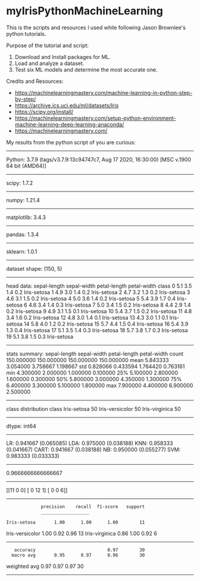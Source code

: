 # myIrisPythonMachineLearning
This is the scripts and resources I used while following Jason Brownlee's python tutorials.

Purpose of the tutorial and script:
1. Download and Install packages for ML.
2. Load and analyze a dataset.
3. Test six ML models and determine the most accurate one.

Credits and Resources:
- https://machinelearningmastery.com/machine-learning-in-python-step-by-step/
- https://archive.ics.uci.edu/ml/datasets/Iris
- https://scipy.org/install/
- https://machinelearningmastery.com/setup-python-environment-machine-learning-deep-learning-anaconda/
- https://machinelearningmastery.com/

My results from the python script of you are curious:
__________________
Python: 3.7.9 (tags/v3.7.9:13c94747c7, Aug 17 2020, 16:30:00) [MSC v.1900 64 bit (AMD64)]
__________________
scipy: 1.7.2
__________________
numpy: 1.21.4     
__________________
matplotlib: 3.4.3
__________________
pandas: 1.3.4
__________________
sklearn: 1.0.1
__________________

dataset shape:
(150, 5)
__________________
head data:
    sepal-length  sepal-width  petal-length  petal-width        class
0            5.1          3.5           1.4          0.2  Iris-setosa
1            4.9          3.0           1.4          0.2  Iris-setosa
2            4.7          3.2           1.3          0.2  Iris-setosa
3            4.6          3.1           1.5          0.2  Iris-setosa
4            5.0          3.6           1.4          0.2  Iris-setosa
5            5.4          3.9           1.7          0.4  Iris-setosa
6            4.6          3.4           1.4          0.3  Iris-setosa
7            5.0          3.4           1.5          0.2  Iris-setosa
8            4.4          2.9           1.4          0.2  Iris-setosa
9            4.9          3.1           1.5          0.1  Iris-setosa
10           5.4          3.7           1.5          0.2  Iris-setosa
11           4.8          3.4           1.6          0.2  Iris-setosa
12           4.8          3.0           1.4          0.1  Iris-setosa
13           4.3          3.0           1.1          0.1  Iris-setosa
14           5.8          4.0           1.2          0.2  Iris-setosa
15           5.7          4.4           1.5          0.4  Iris-setosa
16           5.4          3.9           1.3          0.4  Iris-setosa
17           5.1          3.5           1.4          0.3  Iris-setosa
18           5.7          3.8           1.7          0.3  Iris-setosa
19           5.1          3.8           1.5          0.3  Iris-setosa
__________________
stats summary:
       sepal-length  sepal-width  petal-length  petal-width
count    150.000000   150.000000    150.000000   150.000000
mean       5.843333     3.054000      3.758667     1.198667
std        0.828066     0.433594      1.764420     0.763161
min        4.300000     2.000000      1.000000     0.100000
25%        5.100000     2.800000      1.600000     0.300000
50%        5.800000     3.000000      4.350000     1.300000
75%        6.400000     3.300000      5.100000     1.800000
max        7.900000     4.400000      6.900000     2.500000
__________________
class distribution
class
Iris-setosa        50
Iris-versicolor    50
Iris-virginica     50
__________________
dtype: int64
__________________
LR: 0.941667 (0.065085)
LDA: 0.975000 (0.038188)
KNN: 0.958333 (0.041667)
CART: 0.941667 (0.038188)
NB: 0.950000 (0.055277)
SVM: 0.983333 (0.033333)
__________________
0.9666666666666667
__________________
[[11  0  0]
 [ 0 12  1]
 [ 0  0  6]]
 __________________
                 precision    recall  f1-score   support
                 __________________

    Iris-setosa       1.00      1.00      1.00        11
Iris-versicolor       1.00      0.92      0.96        13
 Iris-virginica       0.86      1.00      0.92         6
 __________________

       accuracy                           0.97        30
      macro avg       0.95      0.97      0.96        30
   weighted avg       0.97      0.97      0.97        30
   __________________
